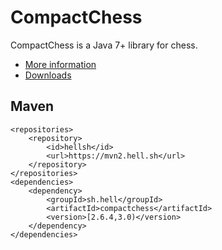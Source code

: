 # CompactChess

CompactChess is a Java 7+ library for chess.

- [More information](https://hell.sh/CompactChess)
- [Downloads](https://github.com/hell-sh/CompactChess/releases)

## Maven

    <repositories>
        <repository>
            <id>hellsh</id>
            <url>https://mvn2.hell.sh</url>
        </repository>
    </repositories>
    <dependencies>
        <dependency>
            <groupId>sh.hell</groupId>
            <artifactId>compactchess</artifactId>
            <version>[2.6.4,3.0)</version>
        </dependency>
    </dependencies>
